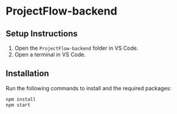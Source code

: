 # ProjectFlow-backend

## Setup Instructions

1. Open the `ProjectFlow-backend` folder in VS Code.
2. Open a terminal in VS Code.

## Installation

Run the following commands to install and the required packages:

```sh
npm install
npm start